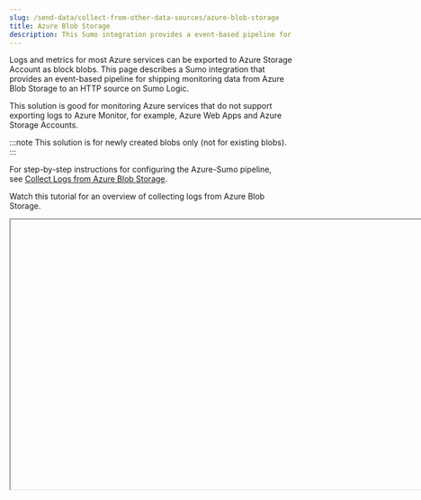 ```yaml
---
slug: /send-data/collect-from-other-data-sources/azure-blob-storage
title: Azure Blob Storage
description: This Sumo integration provides a event-based pipeline for shipping monitoring data from Azure Blob Storage to an HTTP source on Sumo Logic.
---
```


Logs and metrics for most Azure services can be exported to Azure Storage Account as block blobs. This page describes a Sumo integration that provides an event-based pipeline for shipping monitoring data from Azure Blob Storage to an HTTP source on Sumo Logic. 

This solution is good for monitoring Azure services that do not support exporting logs to Azure Monitor, for example, Azure Web Apps and Azure Storage Accounts.

:::note
This solution is for newly created blobs only (not for existing blobs). 
:::

For step-by-step instructions for configuring the Azure-Sumo pipeline, see [Collect Logs from Azure Blob Storage](collect-logs-azure-blob-storage.md).

Watch this tutorial for an overview of collecting logs from Azure Blob Storage.

<Iframe url="https://www.youtube.com/embed/_-N3QGxrn9k?rel=0"
        width="854px"
        height="480px"
        id="myId"
        className="video-container"
        display="initial"
        position="relative"
        allow="accelerometer; autoplay=1; clipboard-write; encrypted-media; gyroscope; picture-in-picture"
        allowfullscreen
        />

import Iframe from 'react-iframe';

## Azure information resources

To learn more about exporting monitoring data from Azure services to Azure Blob Storage, see the following topics in Azure help.  

| Azure feature | Learn about it | Set up logging |
|:--|:--|:--|
| Flow Logging | [Introduction to flow logging for network security groups.](https://docs.microsoft.com/en-us/azure/network-watcher/network-watcher-nsg-flow-logging-overview) | [Tutorial: Log network traffic to and from a virtual machine using the Azure portal](https://docs.microsoft.com/en-us/azure/network-watcher/network-watcher-nsg-flow-logging-portal) |

## Azure-Sumo pipeline

The diagram below illustrates the Azure-Sumo pipeline for Azure logs collection from Azure Blob Storage. Monitoring data flow describes the flow of logs from Azure Blob Storage to Sumo Logic.  Pipeline components describes the actors in the flow.

![Azure-Sumo-pipeline-Sumologic.png](/img/send-data/Azure-Sumo-pipeline-Sumologic.png)

## Monitoring data flow

Here’s a summary of how various components are stitched together in the pipeline.

1. Azure services send monitoring data (logs and metrics) to Azure Blob containers in a storage account. General-purpose v2 (GPv2) and Blob storage accounts are supported.
1. An Event subscription is configured with Azure Blob container as the publisher and Event Hub as the subscriber. Event Grid then routes all the create block events to Event Hub. 
1. On receipt of data from Event Grid, an event hub triggers its Azure function named TaskProducer to create a task. (This is a JSON object that includes the start and end byte of the block blob).These tasks are then pushed to Azure Service Bus Queue.
1. Another Azure function named TaskConsumer is triggered in response to a new task in Azure Service Bus Queue. This function reads the data in the given range (from start byte to end byte), transforms the data, and sends it to an HTTP source on a hosted collector in Sumo. Each of the three Azure functions sends their logs to storage accounts (named `sumobrlogs<unique_prefix>`) created by an Azure Resource Template (ARM).
1. If the TaskConsumer function is unable to process or send the message, (due to throttling or failure,  upon reaching a MaxDeliveryCount threshold of 10, it sends the message to secondary sub-queue, called a dead-letter queue (DLQ). Another Azure function named DLQTaskConsumer is triggered every 5 minutes by a timer trigger to retry sending the messages.

:::note
There is no automatic cleanup of the DLQ. Messages remain in the DLQ until you explicitly retrieve them.
:::

## Pipeline components

The table below describes the key components in the Azure-Sumo pipeline.

| Component Description     | Description |
|:--|:--|
| Azure Event Grid | A fully-managed intelligent event routing service that allows for uniform event consumption using a publish-subscribe model. You select the Azure resource you would like to subscribe to, and specify the event handler or WebHook endpoint to which to send the event.  |
| Azure Event Hubs | A data streaming platform and event ingestion service capable of receiving, storing. and processing millions of events per second. Event Grid routes “create block blob” events to an event hub, which triggers a Sumo-provided Azure function. |
| Sumo-provided Azure functions | Small pieces of code that are triggered by an Event Hub to send monitoring data to a Sumo HTTP source. Each of the functions also maintains its own logs for function debug information. |
| Sumo HTTP source | A Sumo HTTP source on a hosted collector receives the monitoring data from the TaskConsumer Azure function.  |
| Azure Blob Storage | Microsoft's object storage solution for the cloud, optimized for storing large amounts of unstructured data, such as text or binary data. |
| Azure Service Bus Queue | A generic, cloud-based, one-directional messaging system for connecting resources—applications, services, and devices—regardless of location. Each queue acts as an intermediary (sometimes called a broker) that stores sent messages until they are received. Each message is received by a single recipient. |

## About the configuration process

Sumo provides an Azure Resource Management (ARM) template to build most of the components in the pipeline. The template creates: 

* An event hub to which Azure Event Grid routes create block blobs events. 
* A Service Bus for storing tasks.
* Three Azure functions—TaskProducer, TaskConsumer, and DLQTaskConsumer—that are responsible for sending monitoring data to Sumo.
* A storage account to which the Azure functions write their log messages about successful and failed transmissions.

You download the Sumo-provided ARM template, upload the template to the Azure Portal, set the parameters that identify the URL of your Sumo HTTP source, and the connection string of for the Azure Storage Account (where Azure services export their logs), and deploy the template.

After deployment, you create an Event Grid subscription with an Azure Storage Account as a publisher and the event hub created by the ARM template as the subscriber. You can also specify prefix/suffix filters to filter the events based container name and blob name.

For more information, see [Filtering events](https://docs.microsoft.com/en-us/azure/storage/blobs/storage-blob-event-overview#filtering-events) in Azure help. Then, you can start exporting your monitoring data from the Azure Service to Azure Blob Storage.   

:::note
It is assumed that:

* The Azure service updates the blob (adding new blocks) in small chunks and has been tested with block blobs.
* Any JSON file in the JSON lines format that is uploaded into a storage account will result in JSON objects being extracted and sent to Sumo Logic.
* Log files have a file extension of .csv, .json, .blob, or .log.
  * In .csv files, it is assumed the delimiting character is a comma (,). The .csv files are converted to JSON and sent to Sumo Logic.
  * If the file is .json, the JSON objects are extracted and sent to Sumo Logic.
  * If the file is .blob, the JSON objects are extracted and sent to Sumo Logic.
  * If the file is .log, log lines are sent to Sumo Logic as is.  
:::

For instructions, see [Collect Logs from Azure Blob Storage](collect-logs-azure-blob-storage.md).

